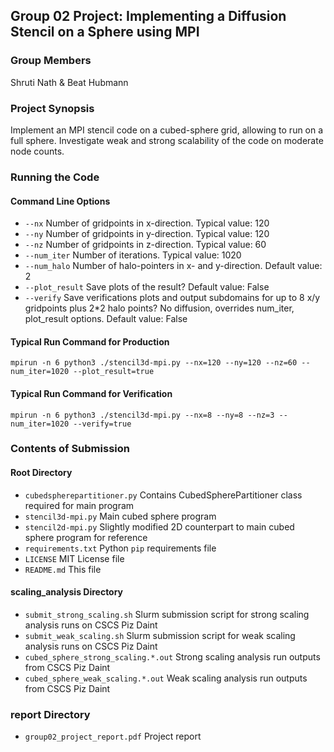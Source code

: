 
## Group 02 Project: Implementing a Diffusion Stencil on a Sphere using MPI

### Group Members

Shruti Nath & Beat Hubmann

### Project Synopsis

Implement an MPI stencil code on a cubed-sphere grid, allowing to run on a full sphere.
Investigate weak and strong scalability of the code on moderate node counts.

### Running the Code

#### Command Line Options

* ```--nx``` Number of gridpoints in x-direction. Typical value: 120
* ```--ny``` Number of gridpoints in y-direction. Typical value: 120
* ```--nz``` Number of gridpoints in z-direction. Typical value: 60
* ```--num_iter``` Number of iterations. Typical value: 1020
* ```--num_halo``` Number of halo-pointers in x- and y-direction. Default value: 2
* ```--plot_result``` Save plots of the result? Default value: False
* ```--verify``` Save verifications plots and output subdomains for up to 8 x/y gridpoints plus 2*2 halo points? No diffusion, overrides num_iter, plot_result options. Default value: False

#### Typical Run Command for Production
```mpirun -n 6 python3 ./stencil3d-mpi.py --nx=120 --ny=120 --nz=60 --num_iter=1020 --plot_result=true```

#### Typical Run Command for Verification
```mpirun -n 6 python3 ./stencil3d-mpi.py --nx=8 --ny=8 --nz=3 --num_iter=1020 --verify=true```

### Contents of Submission

#### Root Directory

* ```cubedspherepartitioner.py``` Contains CubedSpherePartitioner class required for main program
* ```stencil3d-mpi.py``` Main cubed sphere program
* ```stencil2d-mpi.py``` Slightly modified 2D counterpart to main cubed sphere program for reference
* ```requirements.txt``` Python ```pip``` requirements file
* ```LICENSE``` MIT License file
* ```README.md``` This file

#### scaling_analysis Directory

* ```submit_strong_scaling.sh``` Slurm submission script for strong scaling analysis runs on CSCS Piz Daint
* ```submit_weak_scaling.sh``` Slurm submission script for weak scaling analysis runs on CSCS Piz Daint
* ```cubed_sphere_strong_scaling.*.out``` Strong scaling analysis run outputs from CSCS Piz Daint
* ```cubed_sphere_weak_scaling.*.out``` Weak scaling analysis run outputs from CSCS Piz Daint

### report Directory

* ```group02_project_report.pdf``` Project report


